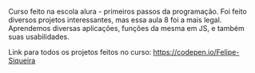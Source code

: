 Curso feito na escola alura - primeiros passos da programação.
Foi feito diversos projetos interessantes, mas essa aula 8 foi a mais legal. Aprendemos diversas aplicações, funções da mesma em JS, e também suas usabilidades.

Link para todos os projetos feitos no curso:
https://codepen.io/Felipe-Siqueira
